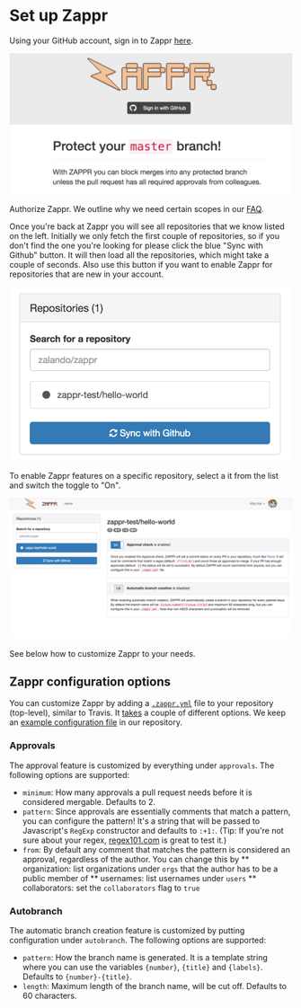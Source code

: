 # Set up Zappr

Using your GitHub account, sign in to Zappr [here](https://zappr.opensource.zalan.do/login).

![Login](img/setup/login.png)

Authorize Zappr. We outline why we need certain scopes in our [FAQ](https://zappr.readthedocs.org/en/latest/faq).

Once you're back at Zappr you will see all repositories that we know listed on the left. Initially we only fetch the first couple of repositories, so if you don't find the one you're looking for please click the blue "Sync with Github" button. It will then load all the repositories, which might take a couple of seconds. Also use this button if you want to enable Zappr for repositories that are new in your account.

![IMAGE](img/setup/repo-list.png)

To enable Zappr features on a specific repository, select a it from the list and switch the toggle to "On".

![IMAGE](img/setup/repo.png)

See below how to customize Zappr to your needs.

## Zappr configuration options

You can customize Zappr by adding a [`.zappr.yml`](https://github.com/zalando/zappr/blob/master/.zappr-example.yml) file to your repository (top-level), similar to Travis. It [takes](https://github.com/zalando/zappr/blob/master/.zappr-example.yml) a couple of different options. We keep an [example configuration file](https://github.com/zalando/zappr/blob/master/.zappr-example.yml) in our repository.

### Approvals

The approval feature is customized by everything under `approvals`. The following options are supported:

* `minimum`: How many approvals a pull request needs before it is considered mergable. Defaults to 2.
* `pattern`: Since approvals are essentially comments that match a pattern, you can configure the pattern! It's a string that will be passed to Javascript's `RegExp` constructor and defaults to `:+1:`. (Tip: If you're not sure about your regex, [regex101.com](https://regex101.com/) is great to test it.)
* `from`: By default any comment that matches the pattern is considered an approval, regardless of the author. You can change this by
** organization: list organizations under `orgs` that the author has to be a public member of
** usernames: list usernames under `users`
** collaborators: set the `collaborators` flag to `true`

### Autobranch

The automatic branch creation feature is customized by putting configuration under `autobranch`. The following options are supported:

* `pattern`: How the branch name is generated. It is a template string where you can use the variables `{number}`, `{title}` and `{labels}`. Defaults to `{number}-{title}`.
* `length`: Maximum length of the branch name, will be cut off. Defaults to 60 characters.